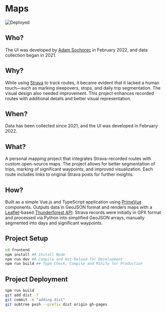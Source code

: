 # Maps
![Deployed](https://img.shields.io/badge/status-deployed-brightgreen)
## Who?
The UI was developed by [Adam Sochorec](https://www.linkedin.com/in/adamsochorec) in February 2022, and data collection began in 2021.

## Why?
While using [Strava](https://www.strava.com) to track routes, it became evident that it lacked a human touch—such as marking sleepovers, stops, and daily trip segmentation. The visual design also needed improvement. This project enhances recorded routes with additional details and better visual representation.

## When?
Data has been collected since 2021, and the UI was developed in February 2022.

## What?
A personal mapping project that integrates Strava-recorded routes with custom open-source maps. The project allows for better segmentation of trips, marking of significant waypoints, and improved visualization. Each route includes links to original Strava posts for further insights.

## How?
Built as a simple Vue.js and TypeScript application using [PrimeVue](https://www.primevue.org) components. Outputs data in GeoJSON format and renders maps with a [Leaflet](https://leafletjs.com)-based [Thunderforest API](https://www.thunderforest.com). Strava records were initially in GPX format and processed via Python into simplified GeoJSON arrays, manually segmented into days and significant waypoints.



## Project Setup
```sh
cd frontend
npm install ## Install Node
npm run dev ## Compile and Hot-Reload for Development
npm run build ## Type-Check, Compile and Minify for Production
```
## Project Deployment
```sh
npm run build
git add dist -f
git commit -m "adding dist"
git subtree push --prefix dist origin gh-pages
```
